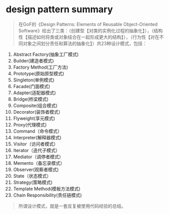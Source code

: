 # design pattern summary
> 在GoF的《Design Patterns: Elements of Reusable Object-Oriented Software》给出了三类：（创建型【对类的实例化过程的抽象化】），（结构性【描述如何将类或对象结合在一起形成更大的结构】），（行为性【对在不同对象之间划分责任和算法的抽象化】）共23种设计模式，包括：  
1. Abstract Factory(抽象工厂模式)
2. Builder(建造者模式)
3. Factory Method(工厂方法)
4. Prototype(原始原型模式)
5. Singleton(单例模式)
6. Facade(门面模式)
7. Adapter(适配器模式)
8. Bridge(桥梁模式)
9. Composite(组合模式)
10. Decorator(装饰者模式）
11. Flyweight(享元模式)
12. Proxy(代理模式)
13. Command（命令模式）
14. Interpreter(解释器模式)
15. Visitor（访问者模式）
16. Iterator（迭代子模式）
17. Mediator（调停者模式）
18. Memento（备忘录模式）
19. Observer(观察者模式)
20. State（状态模式）
21. Strategy(策略模式)
22. Template Method(模板方法模式)
23. Chain Responsibility(责任链模式)

> 所谓设计模式，就是一套反复被使用代码经验的总结。
